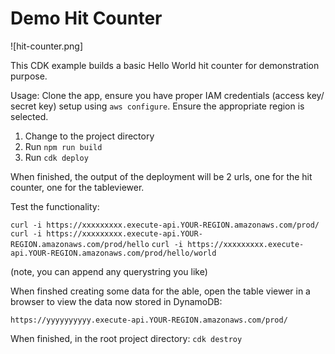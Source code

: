 # Demo Hit Counter

![hit-counter.png]

 This CDK example builds a basic Hello World hit counter for demonstration purpose.

 Usage: Clone the app, ensure you have proper IAM credentials (access key/ secret key) setup using `aws configure`.  Ensure the appropriate region is selected.

 1. Change to the project directory
 2. Run `npm run build`
 3. Run `cdk deploy`

 When finished, the output of the deployment will be 2 urls, one for the hit counter, one for the tableviewer.

 Test the functionality:

 `curl -i https://xxxxxxxxx.execute-api.YOUR-REGION.amazonaws.com/prod/`
 `curl -i https://xxxxxxxxx.execute-api.YOUR-REGION.amazonaws.com/prod/hello`
 `curl -i https://xxxxxxxxx.execute-api.YOUR-REGION.amazonaws.com/prod/hello/world`

(note, you can append any querystring you like)

When finshed creating some data for the able, open the table viewer in a browser to view the data now stored in DynamoDB:

`https://yyyyyyyyyy.execute-api.YOUR-REGION.amazonaws.com/prod/`

When finished, in the root project directory:
`cdk destroy`




